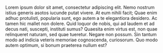 Lorem ipsum dolor sit amet, consectetur adipiscing elit. Nemo nostrum istius generis asotos iucunde putat vivere. At eum nihili facit; Quae enim adhuc protulisti, popularia sunt, ego autem a te elegantiora desidero. Ac tamen hic mallet non dolere. Quid loquor de nobis, qui ad laudem et ad decus nati, suscepti, instituti sumus? Quaesita enim virtus est, non quae relinqueret naturam, sed quae tueretur. Negare non possum. Sin tantum modo ad indicia veteris memoriae cognoscenda, curiosorum. Quo modo autem optimum, si bonum praeterea nullum est?